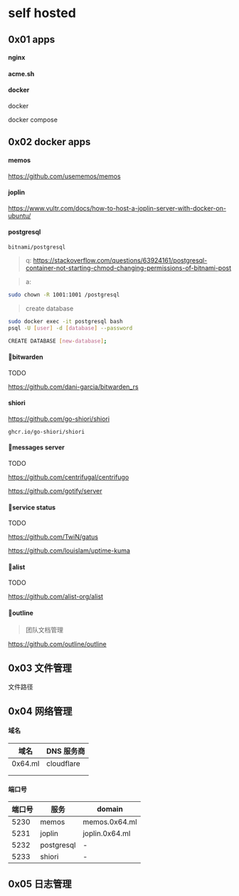 # self hosted

## 0x01 apps

#### nginx

#### acme.sh

#### docker

docker

docker compose

## 0x02 docker apps

#### memos

https://github.com/usememos/memos

#### joplin

https://www.vultr.com/docs/how-to-host-a-joplin-server-with-docker-on-ubuntu/

#### postgresql

`bitnami/postgresql`

> q: https://stackoverflow.com/questions/63924161/postgresql-container-not-starting-chmod-changing-permissions-of-bitnami-post

> a:

```bash
sudo chown -R 1001:1001 /postgresql
```

> create database

```bash
sudo docker exec -it postgresql bash
psql -U [user] -d [database] --password

CREATE DATABASE [new-database];
```

#### 💖bitwarden

TODO

https://github.com/dani-garcia/bitwarden_rs

#### shiori

https://github.com/go-shiori/shiori

`ghcr.io/go-shiori/shiori`

#### 💖messages server

TODO

https://github.com/centrifugal/centrifugo

https://github.com/gotify/server

#### 💖service status

TODO

https://github.com/TwiN/gatus

https://github.com/louislam/uptime-kuma

#### 💖alist

TODO

https://github.com/alist-org/alist

#### 💫outline

> 团队文档管理

https://github.com/outline/outline

## 0x03 文件管理

文件路径

## 0x04 网络管理

#### 域名

| 域名    | DNS 服务商 |
| ------- | ---------- |
| 0x64.ml | cloudflare |
|         |            |
|         |            |

#### 端口号

| 端口号 | 服务       | domain         |
| ------ | ---------- | -------------- |
| 5230   | memos      | memos.0x64.ml  |
| 5231   | joplin     | joplin.0x64.ml |
| 5232   | postgresql | -              |
| 5233   | shiori     | -              |

## 0x05 日志管理
